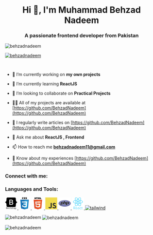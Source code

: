 <h1 align="center">Hi 👋, I'm Muhammad Behzad Nadeem</h1>
<h3 align="center">A passionate frontend developer from Pakistan</h3>

<p align="left"> <img src="https://komarev.com/ghpvc/?username=behzadnadeem&label=Profile%20views&color=0e75b6&style=flat" alt="behzadnadeem" /> </p>

<p align="left"> <a href="https://github.com/ryo-ma/github-profile-trophy"><img src="https://github-profile-trophy.vercel.app/?username=behzadnadeem" alt="behzadnadeem" /></a> </p>

<p align="left"> <a href="https://twitter.com/" target="blank"><img src="https://img.shields.io/twitter/follow/?logo=twitter&style=for-the-badge" alt="" /></a> </p>

- 🔭 I’m currently working on **my own projects**

- 🌱 I’m currently learning **ReactJS**

- 👯 I’m looking to collaborate on **Practical Projects**

- 👨‍💻 All of my projects are available at [https://github.com/BehzadNadeem](https://github.com/BehzadNadeem)

- 📝 I regularly write articles on [https://github.com/BehzadNadeem](https://github.com/BehzadNadeem)

- 💬 Ask me about **ReactJS , Frontend**

- 📫 How to reach me **behzadnadeem11@gmail.com**

- 📄 Know about my experiences [https://github.com/BehzadNadeem](https://github.com/BehzadNadeem)

<h3 align="left">Connect with me:</h3>
<p align="left">
</p>

<h3 align="left">Languages and Tools:</h3>
<p align="left"> <a href="https://getbootstrap.com" target="_blank" rel="noreferrer"> <img src="https://raw.githubusercontent.com/devicons/devicon/master/icons/bootstrap/bootstrap-plain-wordmark.svg" alt="bootstrap" width="40" height="40"/> </a> <a href="https://www.w3schools.com/css/" target="_blank" rel="noreferrer"> <img src="https://raw.githubusercontent.com/devicons/devicon/master/icons/css3/css3-original-wordmark.svg" alt="css3" width="40" height="40"/> </a> <a href="https://www.w3.org/html/" target="_blank" rel="noreferrer"> <img src="https://raw.githubusercontent.com/devicons/devicon/master/icons/html5/html5-original-wordmark.svg" alt="html5" width="40" height="40"/> </a> <a href="https://developer.mozilla.org/en-US/docs/Web/JavaScript" target="_blank" rel="noreferrer"> <img src="https://raw.githubusercontent.com/devicons/devicon/master/icons/javascript/javascript-original.svg" alt="javascript" width="40" height="40"/> </a> <a href="https://www.php.net" target="_blank" rel="noreferrer"> <img src="https://raw.githubusercontent.com/devicons/devicon/master/icons/php/php-original.svg" alt="php" width="40" height="40"/> </a> <a href="https://reactjs.org/" target="_blank" rel="noreferrer"> <img src="https://raw.githubusercontent.com/devicons/devicon/master/icons/react/react-original-wordmark.svg" alt="react" width="40" height="40"/> </a> <a href="https://tailwindcss.com/" target="_blank" rel="noreferrer"> <img src="https://www.vectorlogo.zone/logos/tailwindcss/tailwindcss-icon.svg" alt="tailwind" width="40" height="40"/> </a> </p>

<p><img align="left" src="https://github-readme-stats.vercel.app/api/top-langs?username=behzadnadeem&show_icons=true&locale=en&layout=compact" alt="behzadnadeem" /></p>

<p>&nbsp;<img align="center" src="https://github-readme-stats.vercel.app/api?username=behzadnadeem&show_icons=true&locale=en" alt="behzadnadeem" /></p>

<p><img align="center" src="https://github-readme-streak-stats.herokuapp.com/?user=behzadnadeem&" alt="behzadnadeem" /></p>
